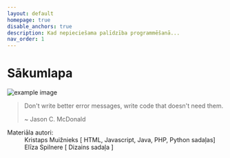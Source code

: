 ```yaml
---
layout: default
homepage: true
disable_anchors: true
description: Kad nepieciešama palīdzība programmēšanā...
nav_order: 1
---
```


# Sākumlapa



![example image](/progr/media/landinggifs.gif)

> Don't write better error messages, write code that doesn't need them.
>
> ~ Jason C. McDonald

<dl>
    <dt>Materiāla autori:</dt>
    <dd>Kristaps Muižnieks [ HTML, Javascript, Java, PHP, Python sadaļas] </dd>
    <dd>Elīza Spilnere [ Dizains sadaļa ]</dd>
</dl>
